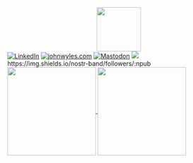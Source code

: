 <div id="header" align="center">
  <img src="https://media.giphy.com/media/v1.Y2lkPTc5MGI3NjExbWI3aWM1Z3UxN2p3cWxvejk0aHQwM2xpOGlrc3Mxand1aGx2cWs0MCZlcD12MV9pbnRlcm5hbF9naWZfYnlfaWQmY3Q9cw/HygonPPJC3oAxrLPrZ/giphy.gif" width="100"/>
</div>

<div id="badges">
  <a href="https://linkedin.com/in/johnwyles/"><img src="https://img.shields.io/badge/John_Wyles_on_LinkedIn-blue?style=for-the-badge&logo=linkedin&logoColor=white" alt="LinkedIn"/></a>
  <a href="https://johnwyles.com/"><img src="https://img.shields.io/badge/johnwyles.com-green?style=for-the-badge&logo=hugo&logoColor=green&labelColor=white" alt="johnwyles.com"/></a>
  <a href="https://mastodon.social/@johnwyles"><img src="https://img.shields.io/badge/Mastodon-blue?style=for-the-badge&logo=mastodon&logoColor=blue&labelColor=white" alt="Mastodon"/></a>
  <a href=""><img src="https://img.shields.io/badge/j0hnwyl3s-white?style=for-the-badge&logo=nostr&logoColor=purple&label=nostr&labelColor=purple"/></a>
</div>
https://img.shields.io/nostr-band/followers/:npub

<a href="https://github.com/johnwyles">
    <picture>
    <source
      srcset="https://github-readme-stats.vercel.app/api?username=johnwyles&show_icons=true&hide_rank=true&theme=dark"
      media="(prefers-color-scheme: dark)"
    />
    <source
      srcset="https://github-readme-stats.vercel.app/api?username=johnwyles&hide_rank=true&show_icons=true"
      media="(prefers-color-scheme: light), (prefers-color-scheme: no-preference)"
    />
    <img height=200 align="center" src="https://github-readme-stats.vercel.app/api?username=johnwyles&hide_rank=true&show_icons=true&theme=dark" />
  </picture>
</a>
<a href="https://github.com/johnwyles">
  <img height=200 align="center" src="https://github-readme-stats.vercel.app/api/top-langs/?username=johnwyles&layout=donut&langs_count=5&hide=html,css" />
</a>
